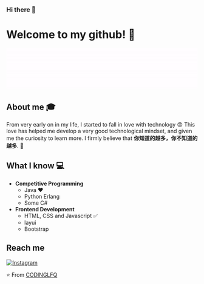 ### Hi there 👋

<!--
**CODINGLFQ/CODINGLFQ** is a ✨ _special_ ✨ repository because its `README.md` (this file) appears on your GitHub profile.

Here are some ideas to get you started:

- 🔭 I’m currently working on ...
- 🌱 I’m currently learning ...
- 👯 I’m looking to collaborate on ...
- 🤔 I’m looking for help with ...
- 💬 Ask me about ...
- 📫 How to reach me: ...
- 😄 Pronouns: ...
- ⚡ Fun fact: ...
-->

# Welcome to my github! 👋

<div align="center">
	<img src="https://raw.githubusercontent.com/Sarthakbh321/sarthakbh321/master/intro.gif">
</div>

## About me :mortar_board:
From very early on in my life, I started to fall in love with technology 😍 This love has helped me develop a very good technological mindset, and given me the curiosity to learn more. I firmly believe that **你知道的越多，你不知道的越多**. 🧠

## What I know :computer:
- **Competitive Programming**
	- Java ❤️
	- Python Erlang
	- Some C#
- **Frontend Development**
	- HTML, CSS and Javascript :white_check_mark:
    - layui
	- Bootstrap

## Reach me 
[![Instagram](https://img.shields.io/badge/-@sarthak_bharadwaj-red?style=flat-square&logo=instagram&logoColor=white&link=https://www.instagram.com/reallfq/)](https://www.instagram.com/reallfq/)

⭐️ From [CODINGLFQ](https://github.com/CODINGLFQ)
